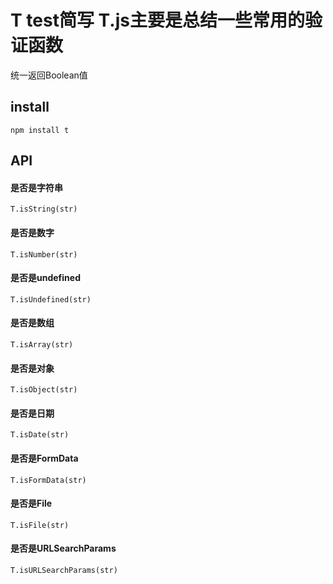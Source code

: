 # T test简写 T.js主要是总结一些常用的验证函数

统一返回Boolean值

## install

```
npm install t
```

## API

#### 是否是字符串
```
T.isString(str)
```

#### 是否是数字
```
T.isNumber(str)
```

#### 是否是undefined
```
T.isUndefined(str)
```

#### 是否是数组
```
T.isArray(str)
```

#### 是否是对象
```
T.isObject(str)
```

#### 是否是日期
```
T.isDate(str)
```

#### 是否是FormData
```
T.isFormData(str)
```

#### 是否是File
```
T.isFile(str)
```

#### 是否是URLSearchParams
```
T.isURLSearchParams(str)
```

